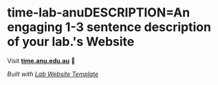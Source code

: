 
# time-lab-anuDESCRIPTION=An engaging 1-3 sentence description of your lab.'s Website

Visit **[time.anu.edu.au](https://time.anu.edu.au)** 🚀

_Built with [Lab Website Template](https://greene-lab.gitbook.io/lab-website-template-docs)_
